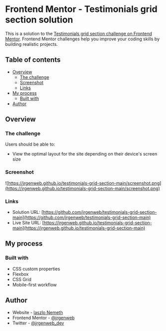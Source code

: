 # Frontend Mentor - Testimonials grid section solution

This is a solution to the [Testimonials grid section challenge on Frontend Mentor](https://www.frontendmentor.io/challenges/testimonials-grid-section-Nnw6J7Un7). Frontend Mentor challenges help you improve your coding skills by building realistic projects. 

## Table of contents

- [Overview](#overview)
  - [The challenge](#the-challenge)
  - [Screenshot](#screenshot)
  - [Links](#links)
- [My process](#my-process)
  - [Built with](#built-with)  
- [Author](#author)


## Overview

### The challenge

Users should be able to:

- View the optimal layout for the site depending on their device's screen size

### Screenshot

![https://jrgenweb.github.io/testimonials-grid-section-main/screenshot.png](https://jrgenweb.github.io/testimonials-grid-section-main/screenshot.png)

### Links

- Solution URL: [https://github.com/jrgenweb/testimonials-grid-section-main](https://github.com/jrgenweb/testimonials-grid-section-main)
- Live Site URL: [https://jrgenweb.github.io/testimonials-grid-section-main](https://jrgenweb.github.io/testimonials-grid-section-main)

## My process

### Built with

- CSS custom properties
- Flexbox
- CSS Grid
- Mobile-first workflow

## Author

- Website - [laszlo Nemeth](https://jrgenweb.github.io)
- Frontend Mentor - [@jrgenweb](https://www.frontendmentor.io/profile/jrgenweb)
- Twitter - [@jrgenweb_dev](https://www.twitter.com/jrgenweb_dev)
